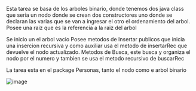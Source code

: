 Esta tarea se basa de los arboles binario, donde tenemos dos java class que seria un nodo donde se crean dos constructores uno donde se declaran las varias que se van a ingresar el otro el ordenamiento del arbol.
Posee una raiz que es la referencia a la raiz del arbol 

Se inicio un el arbol vacio 
Posee metodos de Insertar publicos que inicia una insercion recursiva y como auxiliar usa el metodo de insertarRec que devuelve el nodo actualizado.
Metodos de Busca, este busca y organiza el nodo por el numero 
y tambien se usa el metodo recursivo de buscarRec

La tarea esta en el package Personas, tanto el nodo como e arbol binario 


![image](https://github.com/user-attachments/assets/786d3fc0-31a5-4980-b77c-fa41deb92ce2)
